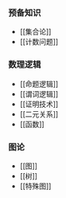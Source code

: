 ---
---

### 预备知识

- [[集合论]]
- [[计数问题]]

### 数理逻辑

- [[命题逻辑]]
- [[谓词逻辑]]
- [[证明技术]]
- [[二元关系]]
- [[函数]]

### 图论
- [[图]]
- [[树]]
- [[特殊图]]
